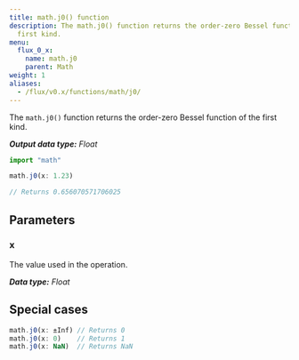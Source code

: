 ```yaml
---
title: math.j0() function
description: The math.j0() function returns the order-zero Bessel function of the
  first kind.
menu:
  flux_0_x:
    name: math.j0
    parent: Math
weight: 1
aliases:
  - /flux/v0.x/functions/math/j0/
---
```


The `math.j0()` function returns the order-zero Bessel function of the first kind.

_**Output data type:** Float_

```js
import "math"

math.j0(x: 1.23)

// Returns 0.656070571706025
```

## Parameters

### x
The value used in the operation.

_**Data type:** Float_

## Special cases
```js
math.j0(x: ±Inf) // Returns 0
math.j0(x: 0)    // Returns 1
math.j0(x: NaN)  // Returns NaN
```
